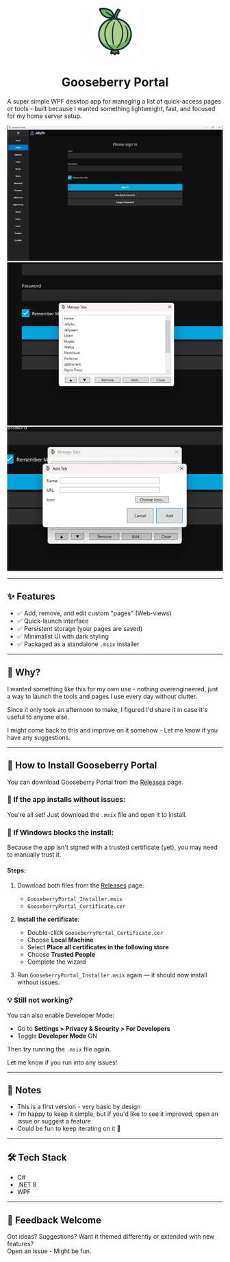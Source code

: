 <p align="center">
  <img src="Assets/GooseberryLogo.png" alt="Gooseberry Logo" width="120" />
</p>

<h1 align="center">Gooseberry Portal</h1>

A super simple WPF desktop app for managing a list of quick-access pages or tools - built because I wanted something lightweight, fast, and focused for my home server setup.

![Main View](screenshots/main-view.png)
![Manager](screenshots/manager.png)
![Add New Page](screenshots/add-new-page.png)

---

## ✨ Features

- ✅ Add, remove, and edit custom "pages" (Web-views)
- ✅ Quick-launch interface
- ✅ Persistent storage (your pages are saved)
- ✅ Minimalist UI with dark styling
- ✅ Packaged as a standalone `.msix` installer

---

## 🧠 Why?

I wanted something like this for my own use - nothing overengineered, just a way to launch the tools and pages I use every day without clutter.

Since it only took an afternoon to make, I figured I'd share it in case it's useful to anyone else.

I might come back to this and improve on it somehow - Let me know if you have any suggestions.

---

## 🧩 How to Install Gooseberry Portal

You can download Gooseberry Portal from the [Releases](https://github.com/HabiRabbu/GooseberryPortal/releases) page.


### 🔸 If the app installs without issues:

You're all set! Just download the `.msix` file and open it to install.


### 🔸 If Windows blocks the install:

Because the app isn't signed with a trusted certificate (yet), you may need to manually trust it.

#### Steps:

1. Download both files from the [Releases](https://github.com/HabiRabbu/GooseberryPortal/releases) page:
   - `GooseberryPortal_Installer.msix`
   - `GooseberryPortal_Certificate.cer`

2. **Install the certificate**:
   - Double-click `GooseberryPortal_Certificate.cer`
   - Choose **Local Machine**
   - Select **Place all certificates in the following store**
   - Choose **Trusted People**
   - Complete the wizard

3. Run `GooseberryPortal_Installer.msix` again — it should now install without issues.


### 💡 Still not working?

You can also enable Developer Mode:

- Go to **Settings > Privacy & Security > For Developers**
- Toggle **Developer Mode** ON

Then try running the `.msix` file again.

Let me know if you run into any issues!

---

## 📌 Notes

- This is a first version - very basic by design
- I'm happy to keep it simple, but if you'd like to see it improved, open an issue or suggest a feature
- Could be fun to keep iterating on it 🙂

---

## 🛠 Tech Stack

- C#
- .NET 8
- WPF

---

## 💬 Feedback Welcome

Got ideas? Suggestions? Want it themed differently or extended with new features?  
Open an issue - Might be fun.
